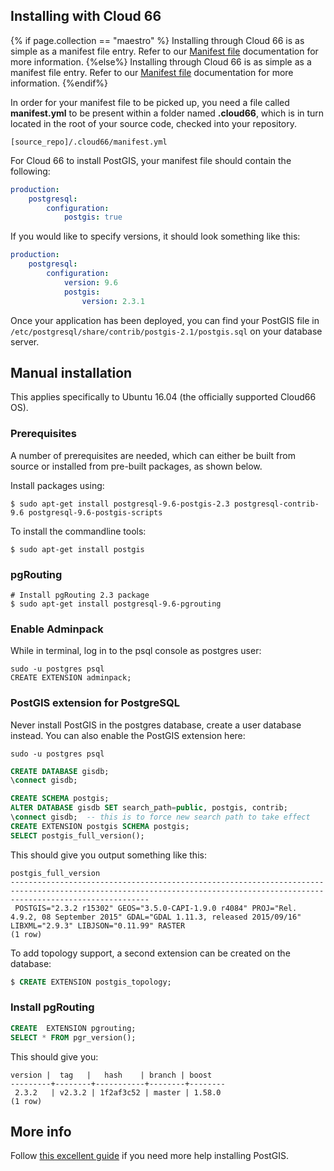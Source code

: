 ## Installing with Cloud 66

{% if page.collection == "maestro" %}
Installing through Cloud 66 is as simple as a manifest file entry. Refer to our [Manifest file](/maestro/quickstarts/getting-started-with-manifest.html) documentation for more information.
{%else%}
Installing through Cloud 66 is as simple as a manifest file entry. Refer to our [Manifest file](/{{page.collection}}/quickstarts/getting-started-with-manifest.html) documentation for more information.
{%endif%}

In order for your manifest file to be picked up, you need a file called **manifest.yml** to be present within a folder named **.cloud66**, which is in turn located in the root of your source code, checked into your repository.


```shell
[source_repo]/.cloud66/manifest.yml
```

For Cloud 66 to install PostGIS, your manifest file should contain the following:

```yaml
production:
    postgresql:
        configuration:
            postgis: true
```

If you would like to specify versions, it should look something like this:


```yaml
production:
    postgresql:
        configuration:
        	version: 9.6
            postgis:
                version: 2.3.1
```

Once your application has been deployed, you can find your PostGIS file in `/etc/postgresql/share/contrib/postgis-2.1/postgis.sql` on your database server.


## Manual installation

This applies specifically to Ubuntu 16.04 (the officially supported Cloud66 OS).


### Prerequisites

A number of prerequisites are needed, which can either be built from source or installed from pre-built packages, as shown below.

Install packages using:

```shell
$ sudo apt-get install postgresql-9.6-postgis-2.3 postgresql-contrib-9.6 postgresql-9.6-postgis-scripts
```

To install the commandline tools:

```shell
$ sudo apt-get install postgis
```

### pgRouting

```shell
# Install pgRouting 2.3 package 
$ sudo apt-get install postgresql-9.6-pgrouting
```

### Enable Adminpack 

While in terminal, log in to the psql console as postgres user:

```shell
sudo -u postgres psql
CREATE EXTENSION adminpack;
```

### PostGIS extension for PostgreSQL

Never install PostGIS in the postgres database, create a user database instead. You can also enable the PostGIS extension here:

```shell
sudo -u postgres psql
```

```sql
CREATE DATABASE gisdb;
\connect gisdb;

CREATE SCHEMA postgis;
ALTER DATABASE gisdb SET search_path=public, postgis, contrib;
\connect gisdb;  -- this is to force new search path to take effect
CREATE EXTENSION postgis SCHEMA postgis;
SELECT postgis_full_version();
```
This should give you output something like this:

```shell
postgis_full_version
---------------------------------------------------------------------------------------------------------------------------------------------------------------------------
 POSTGIS="2.3.2 r15302" GEOS="3.5.0-CAPI-1.9.0 r4084" PROJ="Rel. 4.9.2, 08 September 2015" GDAL="GDAL 1.11.3, released 2015/09/16" LIBXML="2.9.3" LIBJSON="0.11.99" RASTER
(1 row)
```

To add topology support, a second extension can be created on the database:

```sql
$ CREATE EXTENSION postgis_topology;
```

### Install pgRouting

```sql
CREATE  EXTENSION pgrouting;
SELECT * FROM pgr_version();
```

This should give you:

```shell
version |  tag   |   hash    | branch | boost
---------+--------+-----------+--------+--------
 2.3.2   | v2.3.2 | 1f2af3c52 | master | 1.58.0
(1 row)
```

## More info

Follow [this excellent guide](https://trac.osgeo.org/postgis/wiki/UsersWikiPostGIS23UbuntuPGSQL96Apt) if you need more help installing PostGIS. 
